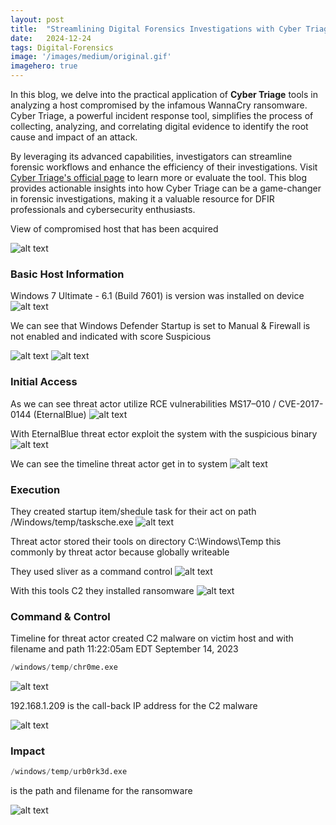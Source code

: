 ```yaml
---
layout:	post
title:	"Streamlining Digital Forensics Investigations with Cyber Triage"
date:	2024-12-24
tags: Digital-Forensics
image: '/images/medium/original.gif'
imagehero: true
---
```


In this blog, we delve into the practical application of <b>Cyber Triage</b> tools in analyzing a host compromised by the infamous WannaCry ransomware. Cyber Triage, a powerful incident response tool, simplifies the process of collecting, analyzing, and correlating digital evidence to identify the root cause and impact of an attack.

By leveraging its advanced capabilities, investigators can streamline forensic workflows and enhance the efficiency of their investigations. Visit [Cyber Triage's official page](https://www.cybertriage.com/) to learn more or evaluate the tool. This blog provides actionable insights into how Cyber Triage can be a game-changer in forensic investigations, making it a valuable resource for DFIR professionals and cybersecurity enthusiasts.

View of compromised host that has been acquired

![alt text](/images/image-3.png)

### Basic Host Information

Windows 7 Ultimate - 6.1 (Build 7601) is version was installed on device
![alt text](/images/image-4.png)

We can see that Windows Defender Startup is set to Manual & Firewall is not enabled and indicated with score Suspicious 

![alt text](/images/image-5.png)
![alt text](/images/image-6.png)

### Initial Access

As we can see threat actor utilize RCE vulnerabilities MS17–010 / CVE-2017-0144 (EternalBlue)
![alt text](/images/image-7.png)

With EternalBlue threat ector exploit the system with the suspicious binary
![alt text](/images/image-8.png)

We can see the timeline threat actor get in to system
![alt text](/images/image-9.png)

### Execution

They created startup item/shedule task for their act on path
/Windows/temp/tasksche.exe
![alt text](/images/image-15.png)

Threat actor stored their tools on directory C:\Windows\Temp this commonly by threat actor because globally writeable

They used sliver as a command control
![alt text](/images/image-10.png)

With this tools C2 they installed ransomware
![alt text](/images/image-11.png)

### Command & Control

Timeline for threat actor created C2 malware on victim host and with filename and path 11:22:05am EDT September 14, 2023

```python
/windows/temp/chr0me.exe
```

![alt text](/images/image-12.png)

192.168.1.209 is the call-back IP address for the C2 malware


![alt text](/images/image-13.png)

### Impact

```python
/windows/temp/urb0rk3d.exe
```  
is the path and filename for the ransomware

![alt text](/images/impacted-host.png)


